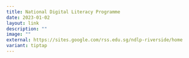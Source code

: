 ```yaml
---
title: National Digital Literacy Programme
date: 2023-01-02
layout: link
description: ""
image: ""
external: https://sites.google.com/rss.edu.sg/ndlp-riverside/home
variant: tiptap
---
```

